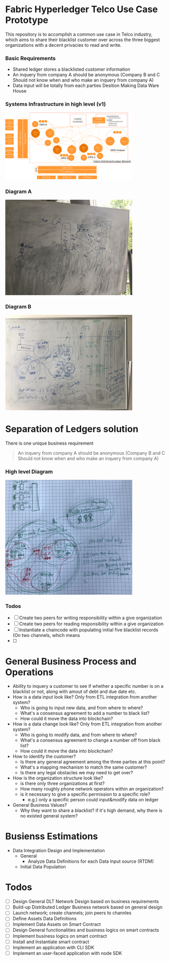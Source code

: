 # Fabric Hyperledger Telco Use Case Prototype

This repository is to accomplish a common use case in Telco industry, which aims to share their blacklist customer over across the three biggest organizations with a decent privacies to read and write.

### Basic Requirements
* Shared ledger stores a blacklisted customer information
* An inquery from company A should be anonymous (Company B and C Should not know when and who make an inquery from company A)
* Data input will be totally from each parties Desition Making Data Ware House

### Systems Infrastructure in high level (v1)

<img src='./docs/res/systems-infrastructure-in-high-level-v1.png' width=400>

### Diagram A

<img src='./docs/res/use-case-diagram-brainstorm-a_20180705.jpg' width=400>

### Diagram B

<img src='./docs/res/use-case-diagram-brainstorm-b_20180705.jpg' width=400>

# Separation of Ledgers solution

There is one unique business requirement

> An inquery from company A should be anonymous (Company B and C Should not know when and who make an inquery from company A)

### High level Diagram

<img src='./docs/res/different-channel-solution-diagram-a.png' width=400>

### Todos

- [ ] Create two peers for writing responsibility within a give organization
- [ ] Create two peers for reading responsibility within a give organization
- [ ] Instantiate a chaincode with populating initial five blacklist records (On two channels, which means 
- [ ] 

# General Business Process and Operations

* Ability to inquery a customer to see if whether a specific number is on a blacklist or not, along with amout of debt and due date etc.
* How is a data input look like? Only from ETL integration from another system?
  * Who is going to input new data, and from where to where?
  * What's a consensus agreement to add a number to black list?
  * How could it move the data into blockchain?
* How is a data change look like? Only from ETL integration from another system?
  * Who is going to modify data, and from where to where?
  * What's a consensus agreement to change a number off from black list?
  * How could it move the data into blockchain?
* How to identify the customer?
  * Is there any general agreement among the three parties at this point?
  * What's a mapping mechanism to match the same customer?
  * Is there any legal obstacles we may need to get over?
* How is the organization structure look like?
  * is there only three organizations at first?
  * How many roughly phone network operators within an organization?
  * is it necessary to give a specific permission to a specific role?
    * e.g.) only a specific person could input&modify data on ledger
* General Business Values?
  * Why they want to share a blacklist? if it's high demand, why there is no existed general system?


# Busienss Estimations
* Data Integration Design and Implementation
  * General
    * Analyze Data Definitions for each Data Input source (RTDM)
  * Initial Data Population

# Todos

- [ ] Design General DLT Network Design based on business requirements
- [ ] Build-up Distributed Ledger Business network based on general design
- [ ] Launch network; create channels; join peers to channles
- [ ] Define Assets Data Definitions
- [ ] Implement Data Assets on Smart Contract
- [ ] Design General functionalities and business logics on smart contracts
- [ ] Implement business logics on smart contract
- [ ] Install and Instantiate smart contract
- [ ] Implement an application with CLI SDK
- [ ] Implement an user-faced application with node SDK